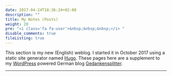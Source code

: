 ```yaml
---
date: 2017-04-24T18:36:24+02:00
description: ""
title: My Notes (Posts)
weight: 20
pre: "<i class='fa fa-user'>&nbsp;&nbsp;&nbsp;</i> "
disable_comments: true
fileListing: true
---
```


This section is my new (English) weblog. I started it in October 2017 using a static site generator named [Hugo](https://gohugo.io/). These pages here are a supplement to my [WordPress](https://wordpress.com/) powered German blog [Gedankensplitter](http://www.peter.baumgartner.name/).
***
